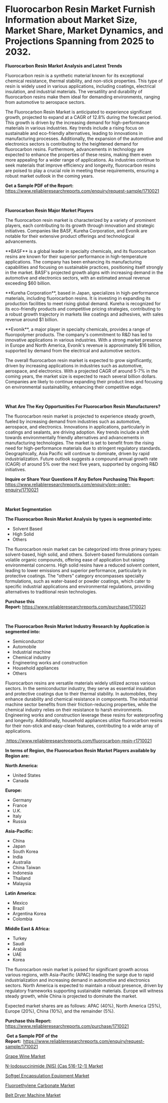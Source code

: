 <p><h1>Fluorocarbon Resin Market Furnish Information about Market Size, Market Share, Market Dynamics, and Projections Spanning from 2025 to 2032.</h1></p><p><strong>Fluorocarbon Resin Market Analysis and Latest Trends</strong></p>
<p><p>Fluorocarbon resin is a synthetic material known for its exceptional chemical resistance, thermal stability, and non-stick properties. This type of resin is widely used in various applications, including coatings, electrical insulation, and industrial materials. The versatility and durability of fluorocarbon resins make them ideal for demanding environments, ranging from automotive to aerospace sectors.</p><p>The Fluorocarbon Resin Market is anticipated to experience significant growth, projected to expand at a CAGR of 12.8% during the forecast period. This growth is driven by the increasing demand for high-performance materials in various industries. Key trends include a rising focus on sustainable and eco-friendly alternatives, leading to innovations in manufacturing processes. Additionally, the expansion of the automotive and electronics sectors is contributing to the heightened demand for fluorocarbon resins. Furthermore, advancements in technology are expected to enhance the properties of these resins, making them even more appealing for a wider range of applications. As industries continue to seek materials that improve efficiency and longevity, fluorocarbon resins are poised to play a crucial role in meeting these requirements, ensuring a robust market outlook in the coming years.</p></p>
<p><strong>Get a Sample PDF of the Report:&nbsp;</strong> <a href="https://www.reliableresearchreports.com/enquiry/request-sample/1710021?utm_campaign=28&utm_medium=2&utm_source=Github&utm_content=ia&utm_term=10012025&utm_id=fluorocarbon-resin">https://www.reliableresearchreports.com/enquiry/request-sample/1710021</a></p>
<p>&nbsp;</p>
<p><strong>Fluorocarbon Resin Major Market Players</strong></p>
<p><p>The fluorocarbon resin market is characterized by a variety of prominent players, each contributing to its growth through innovation and strategic initiatives. Companies like BASF, Kureha Corporation, and Evonik are notable for their extensive product offerings and technological advancements.</p><p>**BASF** is a global leader in specialty chemicals, and its fluorocarbon resins are known for their superior performance in high-temperature applications. The company has been enhancing its manufacturing capabilities and focusing on sustainable practices, positioning itself strongly in the market. BASF's projected growth aligns with increasing demand in the automotive and electronics sectors, with an estimated annual revenue exceeding $60 billion.</p><p>**Kureha Corporation**, based in Japan, specializes in high-performance materials, including fluorocarbon resins. It is investing in expanding its production facilities to meet rising global demand. Kureha is recognized for its eco-friendly products and competitive pricing strategies, contributing to a robust growth trajectory in markets like coatings and adhesives, with sales revenue around $1 billion.</p><p>**Evonik**, a major player in specialty chemicals, provides a range of fluoropolymer products. The company's commitment to R&D has led to innovative applications in various industries. With a strong market presence in Europe and North America, Evonik's revenue is approximately $16 billion, supported by demand from the electrical and automotive sectors.</p><p>The overall fluorocarbon resin market is expected to grow significantly, driven by increasing applications in industries such as automotive, aerospace, and electronics. With a projected CAGR of around 5-7% in the coming years, the market size is expected to reach several billion dollars. Companies are likely to continue expanding their product lines and focusing on environmental sustainability, enhancing their competitive edge.</p></p>
<p>&nbsp;</p>
<p><strong>What Are The Key Opportunities For Fluorocarbon Resin Manufacturers?</strong></p>
<p><p>The fluorocarbon resin market is projected to experience steady growth, fueled by increasing demand from industries such as automotive, aerospace, and electronics. Innovations in applications, particularly in coatings and sealants, are driving adoption. Key trends include a shift towards environmentally friendly alternatives and advancements in manufacturing technologies. The market is set to benefit from the rising need for high-performance materials due to stringent regulatory standards. Geographically, Asia Pacific will continue to dominate, driven by rapid industrialization. Future outlook suggests a compound annual growth rate (CAGR) of around 5% over the next five years, supported by ongoing R&D initiatives.</p></p>
<p><strong>Inquire or Share Your Questions If Any Before Purchasing This Report:</strong> <a href="https://www.reliableresearchreports.com/enquiry/pre-order-enquiry/1710021?utm_campaign=28&utm_medium=2&utm_source=Github&utm_content=ia&utm_term=10012025&utm_id=fluorocarbon-resin">https://www.reliableresearchreports.com/enquiry/pre-order-enquiry/1710021</a></p>
<p>&nbsp;</p>
<p><strong>Market Segmentation</strong></p>
<p><strong>The Fluorocarbon Resin Market Analysis by types is segmented into:</strong></p>
<p><ul><li>Solvent Based</li><li>High Solid</li><li>Others</li></ul></p>
<p><p>The fluorocarbon resin market can be categorized into three primary types: solvent-based, high solid, and others. Solvent-based formulations contain volatile organic compounds, offering ease of application but raising environmental concerns. High solid resins have a reduced solvent content, leading to lower emissions and superior performance, particularly in protective coatings. The "others" category encompasses specialty formulations, such as water-based or powder coatings, which cater to specific industrial applications and environmental regulations, providing alternatives to traditional resin technologies.</p></p>
<p><strong>Purchase this Report:&nbsp;</strong><a href="https://www.reliableresearchreports.com/purchase/1710021?utm_campaign=28&utm_medium=2&utm_source=Github&utm_content=ia&utm_term=10012025&utm_id=fluorocarbon-resin">https://www.reliableresearchreports.com/purchase/1710021</a></p>
<p>&nbsp;</p>
<p><strong>The Fluorocarbon Resin Market Industry Research by Application is segmented into:</strong></p>
<p><ul><li>Semiconductor</li><li>Automobile</li><li>Industrial machine</li><li>Chemical industry</li><li>Engineering works and construction</li><li>Household appliances</li><li>Others</li></ul></p>
<p><p>Fluorocarbon resins are versatile materials widely utilized across various sectors. In the semiconductor industry, they serve as essential insulation and protective coatings due to their thermal stability. In automobiles, they enhance durability and chemical resistance in components. The industrial machine sector benefits from their friction-reducing properties, while the chemical industry relies on their resistance to harsh environments. Engineering works and construction leverage these resins for waterproofing and longevity. Additionally, household appliances utilize fluorocarbon resins for their non-stick and easy-clean features, contributing to a wide array of applications.</p></p>
<p><a href="https://www.reliableresearchreports.com/fluorocarbon-resin-r1710021?utm_campaign=28&utm_medium=2&utm_source=Github&utm_content=ia&utm_term=10012025&utm_id=fluorocarbon-resin">&nbsp;https://www.reliableresearchreports.com/fluorocarbon-resin-r1710021</a></p>
<p><strong>In terms of Region, the Fluorocarbon Resin Market Players available by Region are:</strong></p>
<p>
    <p> <strong> North America: </strong>
        <ul>
            <li>United States</li>
            <li>Canada</li>
        </ul>
        </p> 
    <p> <strong> Europe: </strong>
        <ul>
            <li>Germany</li>
            <li>France</li>
            <li>U.K.</li>
            <li>Italy</li>
            <li>Russia</li>
        </ul>
        </p> 
    <p> <strong> Asia-Pacific: </strong>
        <ul>
            <li>China</li>
            <li>Japan</li>
            <li>South Korea</li>
            <li>India</li>
            <li>Australia</li>
            <li>China Taiwan</li>
            <li>Indonesia</li>
            <li>Thailand</li>
            <li>Malaysia</li>
        </ul>
        </p> 
    <p> <strong> Latin America: </strong>
        <ul>
            <li>Mexico</li>
            <li>Brazil</li>
            <li>Argentina Korea</li>
            <li>Colombia</li>
        </ul>
        </p> 
    <p> <strong> Middle East & Africa: </strong>
        <ul>
            <li>Turkey</li>
            <li>Saudi</li>
            <li>Arabia</li>
            <li>UAE</li>
            <li>Korea</li>
        </ul>
    </p>
    </p>
<p><p>The fluorocarbon resin market is poised for significant growth across various regions, with Asia-Pacific (APAC) leading the surge due to rapid industrialization and increasing demand in automotive and electronics sectors. North America is expected to maintain a robust presence, driven by regulatory frameworks supporting sustainable materials. Europe will witness steady growth, while China is projected to dominate the market. </p><p>Expected market shares are as follows: APAC (40%), North America (25%), Europe (20%), China (10%), and the remainder (5%).</p></p>
<p><strong>Purchase this Report: </strong><a href="https://www.reliableresearchreports.com/purchase/1710021?utm_campaign=28&utm_medium=2&utm_source=Github&utm_content=ia&utm_term=10012025&utm_id=fluorocarbon-resin">https://www.reliableresearchreports.com/purchase/1710021</a></p>
<p>&nbsp;<strong>Get a Sample PDF of the Report:&nbsp;&nbsp;</strong><a href="https://www.reliableresearchreports.com/enquiry/request-sample/1710021?utm_campaign=28&utm_medium=2&utm_source=Github&utm_content=ia&utm_term=10012025&utm_id=fluorocarbon-resin">https://www.reliableresearchreports.com/enquiry/request-sample/1710021</a></p>
<p><strong></strong></p>
<p><p><a href="https://github.com/LilianFaulkner65/Market-Research-Report-List-1/blob/main/grape-wine-market.md?utm_campaign=28&utm_medium=2&utm_source=Github&utm_content=ia&utm_term=10012025&utm_id=fluorocarbon-resin">Grape Wine Market</a></p><p><a href="https://github.com/rileymgdorcas/Market-Research-Report-List-1/blob/main/n-iodosuccinimide-nis-cas-516-12-1-market.md?utm_campaign=28&utm_medium=2&utm_source=Github&utm_content=ia&utm_term=10012025&utm_id=fluorocarbon-resin">N-Iodosuccinimide (NIS) (Cas 516-12-1) Market</a></p><p><a href="https://github.com/SamiaChowdhury801/Market-Research-Report-List-1/blob/main/softgel-encapsulation-equipment-market.md?utm_campaign=28&utm_medium=2&utm_source=Github&utm_content=ia&utm_term=10012025&utm_id=fluorocarbon-resin">Softgel Encapsulation Equipment Market</a></p><p><a href="https://github.com/indrystar/Market-Research-Report-List-5/blob/main/fluoroethylene-carbonate-market.md?utm_campaign=28&utm_medium=2&utm_source=Github&utm_content=ia&utm_term=10012025&utm_id=fluorocarbon-resin">Fluoroethylene Carbonate Market</a></p><p><a href="https://github.com/lehumiston1971679/Market-Research-Report-List-1/blob/main/belt-dryer-machine-market.md?utm_campaign=28&utm_medium=2&utm_source=Github&utm_content=ia&utm_term=10012025&utm_id=fluorocarbon-resin">Belt Dryer Machine Market</a></p></p>